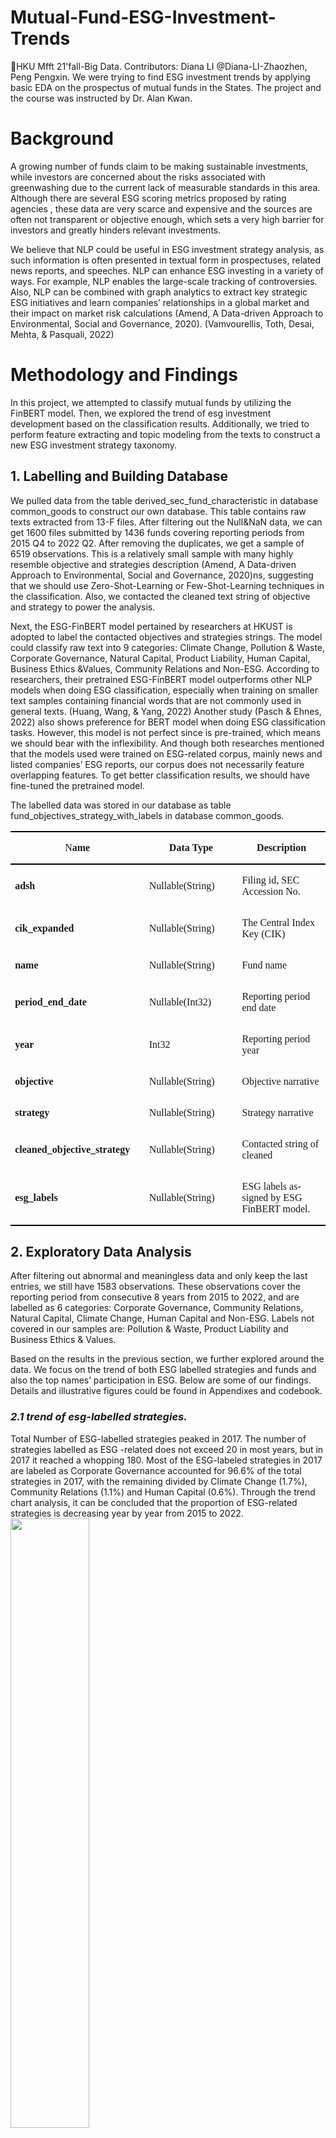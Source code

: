 # Mutual-Fund-ESG-Investment-Trends
📕HKU Mfft 21'fall-Big Data. Contributors: Diana LI @Diana-LI-Zhaozhen, Peng Pengxin. We were trying to find ESG investment trends by applying basic EDA on the prospectus of mutual funds in the States. The project and the course was instructed by Dr. Alan Kwan.


# Background

A growing number of funds claim to be making sustainable investments, while investors are concerned about the risks associated with greenwashing due to the current lack of measurable standards in this area. Although there are several ESG scoring metrics proposed by rating agencies , these data are very scarce and expensive and the sources are often not transparent or objective enough, which sets a very high barrier for investors and greatly hinders relevant investments.

We believe that NLP could be useful in ESG investment strategy analysis, as such information is often presented in textual form in prospectuses, related news reports, and speeches. NLP can enhance ESG investing in a variety of ways. For example, NLP enables the large-scale tracking of controversies. Also, NLP can be combined with graph analytics to extract key strategic ESG initiatives and learn companies’ relationships in a global market and their impact on market risk calculations (Amend, A Data-driven Approach to Environmental, Social and Governance, 2020). (Vamvourellis, Toth, Desai, Mehta, & Pasquali, 2022)


# Methodology and Findings

In this project, we attempted to classify mutual funds by utilizing the FinBERT model. Then, we explored the trend of esg investment development based on the classification results. Additionally, we tried to perform feature extracting and topic modeling from the texts to construct a new ESG investment strategy taxonomy.

## 1. Labelling and Building Database

We pulled data from the table derived_sec_fund_characteristic in database common_goods to construct our own database. This table contains raw texts extracted from 13-F files. After filtering out the Null&NaN data, we can get 1600 files submitted by 1436 funds covering reporting periods from 2015 Q4 to 2022 Q2. After removing the duplicates, we get a sample of 6519 observations. This is a relatively small sample with many highly resemble objective and strategies description (Amend, A Data-driven Approach to Environmental, Social and Governance, 2020)ns, suggesting that we should use Zero-Shot-Learning or Few-Shot-Learning techniques in the classification. Also, we contacted the cleaned text string of objective and strategy to power the analysis. 

Next, the ESG-FinBERT model  pertained by researchers at HKUST is adopted to label the contacted objectives and strategies strings. The model could classify raw text into 9 categories: Climate Change, Pollution & Waste, Corporate Governance, Natural Capital, Product Liability, Human Capital, Business Ethics &Values, Community Relations and Non-ESG. According to researchers, their pretrained ESG-FinBERT model outperforms other NLP models when doing ESG classification, especially when training on smaller text samples containing financial words that are not commonly used in general texts. (Huang, Wang, & Yang, 2022) Another study (Pasch & Ehnes, 2022) also shows preference for BERT model when doing ESG classification tasks. However, this model is not perfect since is pre-trained, which means we should bear with the inflexibility. And though both researches mentioned that the models used were trained on ESG-related corpus, mainly news and listed companies’ ESG reports, our corpus does not necessarily feature overlapping features. To get better classification results, we should have fine-tuned the pretrained model.

The labelled data was stored in our database as table fund_objectives_strategy_with_labels in database common_goods.

<table class="MsoTable15Plain2" border="1" cellspacing="0" cellpadding="0" width="100%" style="width:100.0%;border-collapse:collapse;border:none">
 <tbody><tr style="height:14.65pt">
  <td width="228" style="width:170.9pt;border-top:solid black 1.5pt;border-left:
  none;border-bottom:solid black 1.5pt;border-right:none;padding:0cm 5.4pt 0cm 5.4pt;
  height:14.65pt">
  <p class="MsoNormal" align="center" style="text-align:center"><span lang="EN-US" style="font-family:&quot;Garamond&quot;,serif">N<b>ame</b></span></p>
  </td>
  <td width="186" style="width:139.2pt;border-top:solid black 1.5pt;border-left:
  none;border-bottom:solid black 1.5pt;border-right:none;padding:0cm 5.4pt 0cm 5.4pt;
  height:14.65pt">
  <p class="MsoNormal" align="center" style="text-align:center"><b><span lang="EN-US" style="font-family:&quot;Garamond&quot;,serif">Data Type</span></b></p>
  </td>
  <td width="208" style="width:155.75pt;border-top:solid black 1.5pt;border-left:
  none;border-bottom:solid black 1.5pt;border-right:none;padding:0cm 5.4pt 0cm 5.4pt;
  height:14.65pt">
  <p class="MsoNormal" align="center" style="text-align:center"><b><span lang="EN-US" style="font-family:&quot;Garamond&quot;,serif">Description</span></b></p>
  </td>
 </tr>
 <tr style="height:14.1pt">
  <td width="228" style="width:170.9pt;border:none;padding:0cm 5.4pt 0cm 5.4pt;
  height:14.1pt">
  <p class="MsoNormal" align="left" style="text-align:left"><b><span lang="EN-US" style="font-family:&quot;Garamond&quot;,serif">adsh</span></b></p>
  </td>
  <td width="186" style="width:139.2pt;border:none;padding:0cm 5.4pt 0cm 5.4pt;
  height:14.1pt">
  <p class="MsoNormal" align="left" style="text-align:left"><span lang="EN-US" style="font-family:&quot;Garamond&quot;,serif">Nullable(String)</span></p>
  </td>
  <td width="208" style="width:155.75pt;border:none;padding:0cm 5.4pt 0cm 5.4pt;
  height:14.1pt">
  <p class="MsoNormal" align="left" style="text-align:left"><span lang="EN-US" style="font-family:&quot;Garamond&quot;,serif">Filing id, SEC Accession No.</span></p>
  </td>
 </tr>
 <tr style="height:14.65pt">
  <td width="228" style="width:170.9pt;border:none;padding:0cm 5.4pt 0cm 5.4pt;
  height:14.65pt">
  <p class="MsoNormal" align="left" style="text-align:left"><b><span lang="EN-US" style="font-family:&quot;Garamond&quot;,serif">cik_expanded</span></b></p>
  </td>
  <td width="186" style="width:139.2pt;border:none;padding:0cm 5.4pt 0cm 5.4pt;
  height:14.65pt">
  <p class="MsoNormal" align="left" style="text-align:left"><span lang="EN-US" style="font-family:&quot;Garamond&quot;,serif">Nullable(String)</span></p>
  </td>
  <td width="208" style="width:155.75pt;border:none;padding:0cm 5.4pt 0cm 5.4pt;
  height:14.65pt">
  <p class="MsoNormal" align="left" style="text-align:left"><span lang="EN-US" style="font-family:&quot;Garamond&quot;,serif">The Central Index Key (CIK)</span></p>
  </td>
 </tr>
 <tr style="height:14.65pt">
  <td width="228" style="width:170.9pt;border:none;padding:0cm 5.4pt 0cm 5.4pt;
  height:14.65pt">
  <p class="MsoNormal" align="left" style="text-align:left"><b><span lang="EN-US" style="font-family:&quot;Garamond&quot;,serif">name</span></b></p>
  </td>
  <td width="186" style="width:139.2pt;border:none;padding:0cm 5.4pt 0cm 5.4pt;
  height:14.65pt">
  <p class="MsoNormal" align="left" style="text-align:left"><span lang="EN-US" style="font-family:&quot;Garamond&quot;,serif">Nullable(String)</span></p>
  </td>
  <td width="208" style="width:155.75pt;border:none;padding:0cm 5.4pt 0cm 5.4pt;
  height:14.65pt">
  <p class="MsoNormal" align="left" style="text-align:left"><span lang="EN-US" style="font-family:&quot;Garamond&quot;,serif">Fund name</span></p>
  </td>
 </tr>
 <tr style="height:14.1pt">
  <td width="228" style="width:170.9pt;border:none;padding:0cm 5.4pt 0cm 5.4pt;
  height:14.1pt">
  <p class="MsoNormal" align="left" style="text-align:left"><b><span lang="EN-US" style="font-family:&quot;Garamond&quot;,serif">period_end_date</span></b></p>
  </td>
  <td width="186" style="width:139.2pt;border:none;padding:0cm 5.4pt 0cm 5.4pt;
  height:14.1pt">
  <p class="MsoNormal" align="left" style="text-align:left"><span lang="EN-US" style="font-family:&quot;Garamond&quot;,serif">Nullable(Int32)</span></p>
  </td>
  <td width="208" style="width:155.75pt;border:none;padding:0cm 5.4pt 0cm 5.4pt;
  height:14.1pt">
  <p class="MsoNormal" align="left" style="text-align:left"><span lang="EN-US" style="font-family:&quot;Garamond&quot;,serif">Reporting period end date</span></p>
  </td>
 </tr>
 <tr style="height:14.65pt">
  <td width="228" style="width:170.9pt;border:none;padding:0cm 5.4pt 0cm 5.4pt;
  height:14.65pt">
  <p class="MsoNormal" align="left" style="text-align:left"><b><span lang="EN-US" style="font-family:&quot;Garamond&quot;,serif">year</span></b></p>
  </td>
  <td width="186" style="width:139.2pt;border:none;padding:0cm 5.4pt 0cm 5.4pt;
  height:14.65pt">
  <p class="MsoNormal" align="left" style="text-align:left"><span lang="EN-US" style="font-family:&quot;Garamond&quot;,serif">Int32</span></p>
  </td>
  <td width="208" style="width:155.75pt;border:none;padding:0cm 5.4pt 0cm 5.4pt;
  height:14.65pt">
  <p class="MsoNormal" align="left" style="text-align:left"><span lang="EN-US" style="font-family:&quot;Garamond&quot;,serif">Reporting period year</span></p>
  </td>
 </tr>
 <tr style="height:14.1pt">
  <td width="228" style="width:170.9pt;border:none;padding:0cm 5.4pt 0cm 5.4pt;
  height:14.1pt">
  <p class="MsoNormal" align="left" style="text-align:left"><b><span lang="EN-US" style="font-family:&quot;Garamond&quot;,serif">objective</span></b></p>
  </td>
  <td width="186" style="width:139.2pt;border:none;padding:0cm 5.4pt 0cm 5.4pt;
  height:14.1pt">
  <p class="MsoNormal" align="left" style="text-align:left"><span lang="EN-US" style="font-family:&quot;Garamond&quot;,serif">Nullable(String)</span></p>
  </td>
  <td width="208" style="width:155.75pt;border:none;padding:0cm 5.4pt 0cm 5.4pt;
  height:14.1pt">
  <p class="MsoNormal" align="left" style="text-align:left"><span lang="EN-US" style="font-family:&quot;Garamond&quot;,serif">Objective narrative</span></p>
  </td>
 </tr>
 <tr style="height:14.65pt">
  <td width="228" style="width:170.9pt;border:none;padding:0cm 5.4pt 0cm 5.4pt;
  height:14.65pt">
  <p class="MsoNormal" align="left" style="text-align:left"><b><span lang="EN-US" style="font-family:&quot;Garamond&quot;,serif">strategy</span></b></p>
  </td>
  <td width="186" style="width:139.2pt;border:none;padding:0cm 5.4pt 0cm 5.4pt;
  height:14.65pt">
  <p class="MsoNormal" align="left" style="text-align:left"><span lang="EN-US" style="font-family:&quot;Garamond&quot;,serif">Nullable(String)</span></p>
  </td>
  <td width="208" style="width:155.75pt;border:none;padding:0cm 5.4pt 0cm 5.4pt;
  height:14.65pt">
  <p class="MsoNormal" align="left" style="text-align:left"><span lang="EN-US" style="font-family:&quot;Garamond&quot;,serif">Strategy narrative</span></p>
  </td>
 </tr>
 <tr style="height:14.1pt">
  <td width="228" style="width:170.9pt;border:none;padding:0cm 5.4pt 0cm 5.4pt;
  height:14.1pt">
  <p class="MsoNormal" align="left" style="text-align:left"><b><span lang="EN-US" style="font-family:&quot;Garamond&quot;,serif">cleaned_objective_strategy</span></b></p>
  </td>
  <td width="186" style="width:139.2pt;border:none;padding:0cm 5.4pt 0cm 5.4pt;
  height:14.1pt">
  <p class="MsoNormal" align="left" style="text-align:left"><span lang="EN-US" style="font-family:&quot;Garamond&quot;,serif">Nullable(String)</span></p>
  </td>
  <td width="208" style="width:155.75pt;border:none;padding:0cm 5.4pt 0cm 5.4pt;
  height:14.1pt">
  <p class="MsoNormal" align="left" style="text-align:left"><span lang="EN-US" style="font-family:&quot;Garamond&quot;,serif">Contacted string of cleaned </span></p>
  </td>
 </tr>
 <tr style="height:14.65pt">
  <td width="228" style="width:170.9pt;border:none;border-bottom:solid black 1.5pt;
  padding:0cm 5.4pt 0cm 5.4pt;height:14.65pt">
  <p class="MsoNormal" align="left" style="text-align:left"><b><span lang="EN-US" style="font-family:&quot;Garamond&quot;,serif">esg_labels</span></b></p>
  </td>
  <td width="186" style="width:139.2pt;border:none;border-bottom:solid black 1.5pt;
  padding:0cm 5.4pt 0cm 5.4pt;height:14.65pt">
  <p class="MsoNormal" align="left" style="text-align:left"><span lang="EN-US" style="font-family:&quot;Garamond&quot;,serif">Nullable(String)</span></p>
  </td>
  <td width="208" style="width:155.75pt;border:none;border-bottom:solid black 1.5pt;
  padding:0cm 5.4pt 0cm 5.4pt;height:14.65pt">
  <p class="MsoNormal" align="left" style="text-align:left"><span lang="EN-US" style="font-family:&quot;Garamond&quot;,serif">ESG labels assigned by ESG FinBERT
  model.</span></p>
  </td>
 </tr>
</tbody></table>


## 2. Exploratory Data Analysis

After filtering out abnormal and meaningless data and only keep the last entries, we still have 1583 observations. These observations cover the reporting period from consecutive 8 years from 2015 to 2022, and are labelled as 6 categories: Corporate Governance, Community Relations, Natural Capital, Climate Change, Human Capital and Non-ESG. Labels not covered in our samples are: Pollution & Waste, Product Liability and Business Ethics & Values. 

Based on the results in the previous section, we further explored around the data. We focus on the trend of both ESG labelled strategies and funds and also the top names’ participation in ESG. Below are some of our findings. Details and illustrative figures could be found in Appendixes and codebook.

### *2.1 trend of esg-labelled strategies.*

Total Number of ESG-labelled strategies peaked in 2017. The number of strategies labelled as ESG -related does not exceed 20 in most years, but in 2017 it reached a whopping 180. Most of the ESG-labeled strategies in 2017 are labeled as Corporate Governance accounted for 96.6% of the total strategies in 2017, with the remaining divided by Climate Change (1.7%), Community Relations (1.1%) and Human Capital (0.6%). Through the trend chart analysis, it can be concluded that the proportion of ESG-related strategies is decreasing year by year from 2015 to 2022. </br> <img src="img/numberofesglabelledstrategiesbyyear.png" width = "50%" > </br> <img src="img/esgstrategiesin2017.png" width = "50%"  > </br> By further checking each Corporate Governance strategy manually, we found that most these are actually not really trading with corporate governance factors but rather more general descriptions. Thus, we believe that it is an outlier caused by misclassification.

Percentage of ESG-labelled strategies in 2015 is the highest. We surprisingly found that the percentage of ESG-labelled strategies was highest in 2015. </br> <img src="img/pctofstrategiesbyyear.png" width = "50%" > But this is due to the denominator effect, i.e., there are too few observations in 2015. Therefore, it is fair to exclude the data of the year 2015. Then, we get an slightly upward-sloping regression line of the percentage of ESG-labelled strategies. </br> <img src="img/pctofstrategiesbyyearexcl2015.png" width = "50%" >

Environmental and Social Factors are trending these years. Grouped by the ESG labels, we find that Corporate Governance strategies dominates till 2019.  </br> <img src="img/pctofesglabelsbyyear.png" width = "50%" > While the number of strategies labelled as Climate Change, Community Relations and Human Capital climb up year by year after a slight decline in 2017 and increase significantly from 2021.  </br> <img src="img/numberofesglabelsbyyear.png" width = "50%" > We can see that fund management has been on the radar of investors and COVID-19 epidemic has increased investors' attention to the funds’ sustainability and corporate social responsibility.


### *2.2 trend of esg-labelled funds.*

In terms of ESG-labelled funds, we see trends similar to the ESG strategy mentioned above. More and more funds are integrating ESG into their investments in the recent years. </br> <img src="img/percentageofesgfundsperyear.png" width = "50%" > </br> <img src="img/percentageofesgfundsperyearexcl2015.png" width = "50%" > </br> <img src="img/fundtradingwithineachesglabel.png" width = "50%" > According to the Sustainable and Socially Responsible Investment Forum (US SIF, 2023), the total ESG investment in the U.S. market in 2016 has reached 8.7 trillion US dollars, an increase of 33% over 2014, and ESG ETFs still have a large space for growth. The overall development of ESG was in good shape.


### *2.3 leaders in esg investments.*

We then look at some the top names in ESG investing. We get the first movers’ names. Corporate Governance strategies are not inspected since they are much more general strategies. We can see that most of the ESG-related strategies start from 2016.

<table class="MsoNormalTable" border="0" cellspacing="0" cellpadding="0" width="99%" style="width:99.24%;border-collapse:collapse">
 <thead>
  <tr style="height:13.85pt">
   <td width="104" nowrap="" style="width:78.0pt;border-top:solid black 1.5pt;
   border-left:none;border-bottom:solid black 1.5pt;border-right:none;
   padding:0cm 5.4pt 0cm 5.4pt;height:13.85pt">
   <p class="MsoNormal" align="center" style="text-align:center"><b><span lang="EN-US" style="font-family:&quot;Garamond&quot;,serif;color:black">Labels</span></b></p>
   </td>
   <td width="85" nowrap="" style="width:63.8pt;border-top:solid black 1.5pt;
   border-left:none;border-bottom:solid black 1.5pt;border-right:none;
   padding:0cm 5.4pt 0cm 5.4pt;height:13.85pt">
   <p class="MsoNormal" align="center" style="text-align:center"><b><span lang="EN-US" style="font-family:&quot;Garamond&quot;,serif;color:black">CIK</span></b></p>
   </td>
   <td width="359" nowrap="" style="width:269.3pt;border-top:solid black 1.5pt;
   border-left:none;border-bottom:solid black 1.5pt;border-right:none;
   padding:0cm 5.4pt 0cm 5.4pt;height:13.85pt">
   <p class="MsoNormal" align="center" style="text-align:center"><b><span lang="EN-US" style="font-family:&quot;Garamond&quot;,serif;color:black">Fund Name</span></b></p>
   </td>
   <td width="49" nowrap="" style="width:36.45pt;border-top:solid black 1.5pt;
   border-left:none;border-bottom:solid black 1.5pt;border-right:none;
   padding:0cm 5.4pt 0cm 5.4pt;height:13.85pt">
   <p class="MsoNormal" align="center" style="text-align:center"><b><span lang="EN-US" style="font-family:&quot;Garamond&quot;,serif;color:black">Year</span></b></p>
   </td>
  </tr>
 </thead>
 <tbody><tr style="height:13.85pt">
  <td width="104" nowrap="" rowspan="14" style="width:78.0pt;border:none;border-bottom:
  solid black 1.0pt;padding:0cm 5.4pt 0cm 5.4pt;height:13.85pt">
  <p class="MsoNormal" align="center" style="text-align:center"><span lang="EN-US" style="font-family:&quot;Garamond&quot;,serif;color:black">Climate Change</span></p>
  </td>
  <td width="85" nowrap="" style="width:63.8pt;border:none;padding:0cm 5.4pt 0cm 5.4pt;
  height:13.85pt">
  <p class="MsoNormal" align="center" style="text-align:center"><span lang="EN-US" style="font-family:&quot;Garamond&quot;,serif;color:black">1579982</span></p>
  </td>
  <td width="359" nowrap="" style="width:269.3pt;border:none;padding:0cm 5.4pt 0cm 5.4pt;
  height:13.85pt">
  <p class="MsoNormal" align="left" style="text-align:left"><span lang="EN-US" style="font-family:&quot;Garamond&quot;,serif;color:black">ARK ETF TRUST</span></p>
  </td>
  <td width="49" nowrap="" style="width:36.45pt;border:none;padding:0cm 5.4pt 0cm 5.4pt;
  height:13.85pt">
  <p class="MsoNormal" align="center" style="text-align:center"><span lang="EN-US" style="font-family:&quot;Garamond&quot;,serif;color:black">2016</span></p>
  </td>
 </tr>
 <tr style="height:13.85pt">
  <td width="85" nowrap="" style="width:63.8pt;padding:0cm 5.4pt 0cm 5.4pt;
  height:13.85pt">
  <p class="MsoNormal" align="center" style="text-align:center"><span lang="EN-US" style="font-family:&quot;Garamond&quot;,serif;color:black">1738074</span></p>
  </td>
  <td width="359" nowrap="" style="width:269.3pt;padding:0cm 5.4pt 0cm 5.4pt;
  height:13.85pt">
  <p class="MsoNormal" align="left" style="text-align:left"><span lang="EN-US" style="font-family:&quot;Garamond&quot;,serif;color:black">BLACKROCK FUNDS IV</span></p>
  </td>
  <td width="49" nowrap="" style="width:36.45pt;padding:0cm 5.4pt 0cm 5.4pt;
  height:13.85pt">
  <p class="MsoNormal" align="center" style="text-align:center"><span lang="EN-US" style="font-family:&quot;Garamond&quot;,serif;color:black">2016</span></p>
  </td>
 </tr>
 <tr style="height:13.85pt">
  <td width="85" nowrap="" style="width:63.8pt;padding:0cm 5.4pt 0cm 5.4pt;
  height:13.85pt">
  <p class="MsoNormal" align="center" style="text-align:center"><span lang="EN-US" style="font-family:&quot;Garamond&quot;,serif;color:black">110055</span></p>
  </td>
  <td width="359" nowrap="" style="width:269.3pt;padding:0cm 5.4pt 0cm 5.4pt;
  height:13.85pt">
  <p class="MsoNormal" align="left" style="text-align:left"><span lang="EN-US" style="font-family:&quot;Garamond&quot;,serif;color:black">BLACKROCK SUSTAINABLE
  BALANCED FUND, INC.</span></p>
  </td>
  <td width="49" nowrap="" style="width:36.45pt;padding:0cm 5.4pt 0cm 5.4pt;
  height:13.85pt">
  <p class="MsoNormal" align="center" style="text-align:center"><span lang="EN-US" style="font-family:&quot;Garamond&quot;,serif;color:black">2016</span></p>
  </td>
 </tr>
 <tr style="height:13.85pt">
  <td width="85" nowrap="" style="width:63.8pt;padding:0cm 5.4pt 0cm 5.4pt;
  height:13.85pt">
  <p class="MsoNormal" align="center" style="text-align:center"><span lang="EN-US" style="font-family:&quot;Garamond&quot;,serif;color:black">1324285</span></p>
  </td>
  <td width="359" nowrap="" style="width:269.3pt;padding:0cm 5.4pt 0cm 5.4pt;
  height:13.85pt">
  <p class="MsoNormal" align="left" style="text-align:left"><span lang="EN-US" style="font-family:&quot;Garamond&quot;,serif;color:black">BLACKROCK UNCONSTRAINED
  EQUITY FUND</span></p>
  </td>
  <td width="49" nowrap="" style="width:36.45pt;padding:0cm 5.4pt 0cm 5.4pt;
  height:13.85pt">
  <p class="MsoNormal" align="center" style="text-align:center"><span lang="EN-US" style="font-family:&quot;Garamond&quot;,serif;color:black">2016</span></p>
  </td>
 </tr>
 <tr style="height:13.85pt">
  <td width="85" nowrap="" style="width:63.8pt;padding:0cm 5.4pt 0cm 5.4pt;
  height:13.85pt">
  <p class="MsoNormal" align="center" style="text-align:center"><span lang="EN-US" style="font-family:&quot;Garamond&quot;,serif;color:black">1121624</span></p>
  </td>
  <td width="359" nowrap="" style="width:269.3pt;padding:0cm 5.4pt 0cm 5.4pt;
  height:13.85pt">
  <p class="MsoNormal" align="left" style="text-align:left"><span lang="EN-US" style="font-family:&quot;Garamond&quot;,serif;color:black">CALVERT IMPACT FUND INC</span></p>
  </td>
  <td width="49" nowrap="" style="width:36.45pt;padding:0cm 5.4pt 0cm 5.4pt;
  height:13.85pt">
  <p class="MsoNormal" align="center" style="text-align:center"><span lang="EN-US" style="font-family:&quot;Garamond&quot;,serif;color:black">2016</span></p>
  </td>
 </tr>
 <tr style="height:13.85pt">
  <td width="85" nowrap="" style="width:63.8pt;padding:0cm 5.4pt 0cm 5.4pt;
  height:13.85pt">
  <p class="MsoNormal" align="center" style="text-align:center"><span lang="EN-US" style="font-family:&quot;Garamond&quot;,serif;color:black">1831313</span></p>
  </td>
  <td width="359" nowrap="" style="width:269.3pt;padding:0cm 5.4pt 0cm 5.4pt;
  height:13.85pt">
  <p class="MsoNormal" align="left" style="text-align:left"><span lang="EN-US" style="font-family:&quot;Garamond&quot;,serif;color:black">ENGINE NO. 1 ETF TRUST</span></p>
  </td>
  <td width="49" nowrap="" style="width:36.45pt;padding:0cm 5.4pt 0cm 5.4pt;
  height:13.85pt">
  <p class="MsoNormal" align="center" style="text-align:center"><span lang="EN-US" style="font-family:&quot;Garamond&quot;,serif;color:black">2016</span></p>
  </td>
 </tr>
 <tr style="height:13.85pt">
  <td width="85" nowrap="" style="width:63.8pt;padding:0cm 5.4pt 0cm 5.4pt;
  height:13.85pt">
  <p class="MsoNormal" align="center" style="text-align:center"><span lang="EN-US" style="font-family:&quot;Garamond&quot;,serif;color:black">1467831</span></p>
  </td>
  <td width="359" nowrap="" style="width:269.3pt;padding:0cm 5.4pt 0cm 5.4pt;
  height:13.85pt">
  <p class="MsoNormal" align="left" style="text-align:left"><span lang="EN-US" style="font-family:&quot;Garamond&quot;,serif;color:black">ETF MANAGERS TRUST</span></p>
  </td>
  <td width="49" nowrap="" style="width:36.45pt;padding:0cm 5.4pt 0cm 5.4pt;
  height:13.85pt">
  <p class="MsoNormal" align="center" style="text-align:center"><span lang="EN-US" style="font-family:&quot;Garamond&quot;,serif;color:black">2016</span></p>
  </td>
 </tr>
 <tr style="height:13.85pt">
  <td width="85" nowrap="" style="width:63.8pt;padding:0cm 5.4pt 0cm 5.4pt;
  height:13.85pt">
  <p class="MsoNormal" align="center" style="text-align:center"><span lang="EN-US" style="font-family:&quot;Garamond&quot;,serif;color:black">917124</span></p>
  </td>
  <td width="359" nowrap="" style="width:269.3pt;padding:0cm 5.4pt 0cm 5.4pt;
  height:13.85pt">
  <p class="MsoNormal" align="left" style="text-align:left"><span lang="EN-US" style="font-family:&quot;Garamond&quot;,serif;color:black">FIRSTHAND FUNDS</span></p>
  </td>
  <td width="49" nowrap="" style="width:36.45pt;padding:0cm 5.4pt 0cm 5.4pt;
  height:13.85pt">
  <p class="MsoNormal" align="center" style="text-align:center"><span lang="EN-US" style="font-family:&quot;Garamond&quot;,serif;color:black">2016</span></p>
  </td>
 </tr>
 <tr style="height:13.85pt">
  <td width="85" nowrap="" style="width:63.8pt;padding:0cm 5.4pt 0cm 5.4pt;
  height:13.85pt">
  <p class="MsoNormal" align="center" style="text-align:center"><span lang="EN-US" style="font-family:&quot;Garamond&quot;,serif;color:black">877232</span></p>
  </td>
  <td width="359" nowrap="" style="width:269.3pt;padding:0cm 5.4pt 0cm 5.4pt;
  height:13.85pt">
  <p class="MsoNormal" align="left" style="text-align:left"><span lang="EN-US" style="font-family:&quot;Garamond&quot;,serif;color:black">GREEN CENTURY FUNDS</span></p>
  </td>
  <td width="49" nowrap="" style="width:36.45pt;padding:0cm 5.4pt 0cm 5.4pt;
  height:13.85pt">
  <p class="MsoNormal" align="center" style="text-align:center"><span lang="EN-US" style="font-family:&quot;Garamond&quot;,serif;color:black">2016</span></p>
  </td>
 </tr>
 <tr style="height:13.85pt">
  <td width="85" nowrap="" style="width:63.8pt;padding:0cm 5.4pt 0cm 5.4pt;
  height:13.85pt">
  <p class="MsoNormal" align="center" style="text-align:center"><span lang="EN-US" style="font-family:&quot;Garamond&quot;,serif;color:black">1100663</span></p>
  </td>
  <td width="359" nowrap="" style="width:269.3pt;padding:0cm 5.4pt 0cm 5.4pt;
  height:13.85pt">
  <p class="MsoNormal" align="left" style="text-align:left"><span lang="EN-US" style="font-family:&quot;Garamond&quot;,serif;color:black">ISHARES TRUST</span></p>
  </td>
  <td width="49" nowrap="" style="width:36.45pt;padding:0cm 5.4pt 0cm 5.4pt;
  height:13.85pt">
  <p class="MsoNormal" align="center" style="text-align:center"><span lang="EN-US" style="font-family:&quot;Garamond&quot;,serif;color:black">2016</span></p>
  </td>
 </tr>
 <tr style="height:13.85pt">
  <td width="85" nowrap="" style="width:63.8pt;padding:0cm 5.4pt 0cm 5.4pt;
  height:13.85pt">
  <p class="MsoNormal" align="center" style="text-align:center"><span lang="EN-US" style="font-family:&quot;Garamond&quot;,serif;color:black">1095726</span></p>
  </td>
  <td width="359" nowrap="" style="width:269.3pt;padding:0cm 5.4pt 0cm 5.4pt;
  height:13.85pt">
  <p class="MsoNormal" align="left" style="text-align:left"><span lang="EN-US" style="font-family:&quot;Garamond&quot;,serif;color:black">NATIXIS FUNDS TRUST IV</span></p>
  </td>
  <td width="49" nowrap="" style="width:36.45pt;padding:0cm 5.4pt 0cm 5.4pt;
  height:13.85pt">
  <p class="MsoNormal" align="center" style="text-align:center"><span lang="EN-US" style="font-family:&quot;Garamond&quot;,serif;color:black">2016</span></p>
  </td>
 </tr>
 <tr style="height:13.85pt">
  <td width="85" nowrap="" style="width:63.8pt;padding:0cm 5.4pt 0cm 5.4pt;
  height:13.85pt">
  <p class="MsoNormal" align="center" style="text-align:center"><span lang="EN-US" style="font-family:&quot;Garamond&quot;,serif;color:black">1506001</span></p>
  </td>
  <td width="359" nowrap="" style="width:269.3pt;padding:0cm 5.4pt 0cm 5.4pt;
  height:13.85pt">
  <p class="MsoNormal" align="left" style="text-align:left"><span lang="EN-US" style="font-family:&quot;Garamond&quot;,serif;color:black">NEUBERGER BERMAN ETF TRUST</span></p>
  </td>
  <td width="49" nowrap="" style="width:36.45pt;padding:0cm 5.4pt 0cm 5.4pt;
  height:13.85pt">
  <p class="MsoNormal" align="center" style="text-align:center"><span lang="EN-US" style="font-family:&quot;Garamond&quot;,serif;color:black">2016</span></p>
  </td>
 </tr>
 <tr style="height:13.85pt">
  <td width="85" nowrap="" style="width:63.8pt;padding:0cm 5.4pt 0cm 5.4pt;
  height:13.85pt">
  <p class="MsoNormal" align="center" style="text-align:center"><span lang="EN-US" style="font-family:&quot;Garamond&quot;,serif;color:black">1209466</span></p>
  </td>
  <td width="359" nowrap="" style="width:269.3pt;padding:0cm 5.4pt 0cm 5.4pt;
  height:13.85pt">
  <p class="MsoNormal" align="left" style="text-align:left"><span lang="EN-US" style="font-family:&quot;Garamond&quot;,serif;color:black">POWERSHARES EXCHANGE TRADED
  FUND TRUST</span></p>
  </td>
  <td width="49" nowrap="" style="width:36.45pt;padding:0cm 5.4pt 0cm 5.4pt;
  height:13.85pt">
  <p class="MsoNormal" align="center" style="text-align:center"><span lang="EN-US" style="font-family:&quot;Garamond&quot;,serif;color:black">2016</span></p>
  </td>
 </tr>
 <tr style="height:13.85pt">
  <td width="85" nowrap="" style="width:63.8pt;padding:0cm 5.4pt 0cm 5.4pt;
  height:13.85pt">
  <p class="MsoNormal" align="center" style="text-align:center"><span lang="EN-US" style="font-family:&quot;Garamond&quot;,serif;color:black">1168164</span></p>
  </td>
  <td width="359" nowrap="" style="width:269.3pt;padding:0cm 5.4pt 0cm 5.4pt;
  height:13.85pt">
  <p class="MsoNormal" align="left" style="text-align:left"><span lang="EN-US" style="font-family:&quot;Garamond&quot;,serif;color:black">SPDR INDEX SHARES FUNDS
  (FORMERLY STREETTRACKS INDEX SHARES FUNDS)</span></p>
  </td>
  <td width="49" nowrap="" style="width:36.45pt;padding:0cm 5.4pt 0cm 5.4pt;
  height:13.85pt">
  <p class="MsoNormal" align="center" style="text-align:center"><span lang="EN-US" style="font-family:&quot;Garamond&quot;,serif;color:black">2016</span></p>
  </td>
 </tr>
 <tr style="height:13.85pt">
  <td width="104" nowrap="" rowspan="12" style="width:78.0pt;border:none;border-bottom:
  solid black 1.0pt;padding:0cm 5.4pt 0cm 5.4pt;height:13.85pt">
  <p class="MsoNormal" align="center" style="text-align:center"><span lang="EN-US" style="font-family:&quot;Garamond&quot;,serif;color:black">Community Relations</span></p>
  </td>
  <td width="85" nowrap="" style="width:63.8pt;border:none;border-top:solid windowtext 1.0pt;
  padding:0cm 5.4pt 0cm 5.4pt;height:13.85pt">
  <p class="MsoNormal" align="center" style="text-align:center"><span lang="EN-US" style="font-family:&quot;Garamond&quot;,serif;color:black">1811168</span></p>
  </td>
  <td width="359" nowrap="" style="width:269.3pt;border:none;border-top:solid windowtext 1.0pt;
  padding:0cm 5.4pt 0cm 5.4pt;height:13.85pt">
  <p class="MsoNormal" align="left" style="text-align:left"><span lang="EN-US" style="font-family:&quot;Garamond&quot;,serif;color:black">2ND VOTE FUNDS</span></p>
  </td>
  <td width="49" nowrap="" style="width:36.45pt;border:none;border-top:solid windowtext 1.0pt;
  padding:0cm 5.4pt 0cm 5.4pt;height:13.85pt">
  <p class="MsoNormal" align="center" style="text-align:center"><span lang="EN-US" style="font-family:&quot;Garamond&quot;,serif;color:black">2016</span></p>
  </td>
 </tr>
 <tr style="height:13.85pt">
  <td width="85" nowrap="" style="width:63.8pt;padding:0cm 5.4pt 0cm 5.4pt;
  height:13.85pt">
  <p class="MsoNormal" align="center" style="text-align:center"><span lang="EN-US" style="font-family:&quot;Garamond&quot;,serif;color:black">914775</span></p>
  </td>
  <td width="359" nowrap="" style="width:269.3pt;padding:0cm 5.4pt 0cm 5.4pt;
  height:13.85pt">
  <p class="MsoNormal" align="left" style="text-align:left"><span lang="EN-US" style="font-family:&quot;Garamond&quot;,serif;color:black">ADVANTAGE FUNDS, INC.</span></p>
  </td>
  <td width="49" nowrap="" style="width:36.45pt;padding:0cm 5.4pt 0cm 5.4pt;
  height:13.85pt">
  <p class="MsoNormal" align="center" style="text-align:center"><span lang="EN-US" style="font-family:&quot;Garamond&quot;,serif;color:black">2016</span></p>
  </td>
 </tr>
 <tr style="height:13.85pt">
  <td width="85" nowrap="" style="width:63.8pt;padding:0cm 5.4pt 0cm 5.4pt;
  height:13.85pt">
  <p class="MsoNormal" align="center" style="text-align:center"><span lang="EN-US" style="font-family:&quot;Garamond&quot;,serif;color:black">766285</span></p>
  </td>
  <td width="359" nowrap="" style="width:269.3pt;padding:0cm 5.4pt 0cm 5.4pt;
  height:13.85pt">
  <p class="MsoNormal" align="left" style="text-align:left"><span lang="EN-US" style="font-family:&quot;Garamond&quot;,serif;color:black">AMANA MUTUAL FUNDS TRUST</span></p>
  </td>
  <td width="49" nowrap="" style="width:36.45pt;padding:0cm 5.4pt 0cm 5.4pt;
  height:13.85pt">
  <p class="MsoNormal" align="center" style="text-align:center"><span lang="EN-US" style="font-family:&quot;Garamond&quot;,serif;color:black">2016</span></p>
  </td>
 </tr>
 <tr style="height:13.85pt">
  <td width="85" nowrap="" style="width:63.8pt;padding:0cm 5.4pt 0cm 5.4pt;
  height:13.85pt">
  <p class="MsoNormal" align="center" style="text-align:center"><span lang="EN-US" style="font-family:&quot;Garamond&quot;,serif;color:black">1872555</span></p>
  </td>
  <td width="359" nowrap="" style="width:269.3pt;padding:0cm 5.4pt 0cm 5.4pt;
  height:13.85pt">
  <p class="MsoNormal" align="left" style="text-align:left"><span lang="EN-US" style="font-family:&quot;Garamond&quot;,serif;color:black">CATHOLIC RESPONSIBLE
  INVESTMENTS FUNDS</span></p>
  </td>
  <td width="49" nowrap="" style="width:36.45pt;padding:0cm 5.4pt 0cm 5.4pt;
  height:13.85pt">
  <p class="MsoNormal" align="center" style="text-align:center"><span lang="EN-US" style="font-family:&quot;Garamond&quot;,serif;color:black">2016</span></p>
  </td>
 </tr>
 <tr style="height:13.85pt">
  <td width="85" nowrap="" style="width:63.8pt;padding:0cm 5.4pt 0cm 5.4pt;
  height:13.85pt">
  <p class="MsoNormal" align="center" style="text-align:center"><span lang="EN-US" style="font-family:&quot;Garamond&quot;,serif;color:black">1026977</span></p>
  </td>
  <td width="359" nowrap="" style="width:269.3pt;padding:0cm 5.4pt 0cm 5.4pt;
  height:13.85pt">
  <p class="MsoNormal" align="left" style="text-align:left"><span lang="EN-US" style="font-family:&quot;Garamond&quot;,serif;color:black">CITY NATIONAL ROCHDALE FUNDS</span></p>
  </td>
  <td width="49" nowrap="" style="width:36.45pt;padding:0cm 5.4pt 0cm 5.4pt;
  height:13.85pt">
  <p class="MsoNormal" align="center" style="text-align:center"><span lang="EN-US" style="font-family:&quot;Garamond&quot;,serif;color:black">2016</span></p>
  </td>
 </tr>
 <tr style="height:13.85pt">
  <td width="85" nowrap="" style="width:63.8pt;padding:0cm 5.4pt 0cm 5.4pt;
  height:13.85pt">
  <p class="MsoNormal" align="center" style="text-align:center"><span lang="EN-US" style="font-family:&quot;Garamond&quot;,serif;color:black">707823</span></p>
  </td>
  <td width="359" nowrap="" style="width:269.3pt;padding:0cm 5.4pt 0cm 5.4pt;
  height:13.85pt">
  <p class="MsoNormal" align="left" style="text-align:left"><span lang="EN-US" style="font-family:&quot;Garamond&quot;,serif;color:black">FIDELITY MT VERNON STREET
  TRUST</span></p>
  </td>
  <td width="49" nowrap="" style="width:36.45pt;padding:0cm 5.4pt 0cm 5.4pt;
  height:13.85pt">
  <p class="MsoNormal" align="center" style="text-align:center"><span lang="EN-US" style="font-family:&quot;Garamond&quot;,serif;color:black">2016</span></p>
  </td>
 </tr>
 <tr style="height:13.85pt">
  <td width="85" nowrap="" style="width:63.8pt;padding:0cm 5.4pt 0cm 5.4pt;
  height:13.85pt">
  <p class="MsoNormal" align="center" style="text-align:center"><span lang="EN-US" style="font-family:&quot;Garamond&quot;,serif;color:black">1645194</span></p>
  </td>
  <td width="359" nowrap="" style="width:269.3pt;padding:0cm 5.4pt 0cm 5.4pt;
  height:13.85pt">
  <p class="MsoNormal" align="left" style="text-align:left"><span lang="EN-US" style="font-family:&quot;Garamond&quot;,serif;color:black">LEGG MASON ETF INVESTMENT
  TRUST</span></p>
  </td>
  <td width="49" nowrap="" style="width:36.45pt;padding:0cm 5.4pt 0cm 5.4pt;
  height:13.85pt">
  <p class="MsoNormal" align="center" style="text-align:center"><span lang="EN-US" style="font-family:&quot;Garamond&quot;,serif;color:black">2016</span></p>
  </td>
 </tr>
 <tr style="height:13.85pt">
  <td width="85" nowrap="" style="width:63.8pt;padding:0cm 5.4pt 0cm 5.4pt;
  height:13.85pt">
  <p class="MsoNormal" align="center" style="text-align:center"><span lang="EN-US" style="font-family:&quot;Garamond&quot;,serif;color:black">1489215</span></p>
  </td>
  <td width="359" nowrap="" style="width:269.3pt;padding:0cm 5.4pt 0cm 5.4pt;
  height:13.85pt">
  <p class="MsoNormal" align="left" style="text-align:left"><span lang="EN-US" style="font-family:&quot;Garamond&quot;,serif;color:black">MIRAE ASSET DISCOVERY FUNDS</span></p>
  </td>
  <td width="49" nowrap="" style="width:36.45pt;padding:0cm 5.4pt 0cm 5.4pt;
  height:13.85pt">
  <p class="MsoNormal" align="center" style="text-align:center"><span lang="EN-US" style="font-family:&quot;Garamond&quot;,serif;color:black">2016</span></p>
  </td>
 </tr>
 <tr style="height:13.85pt">
  <td width="85" nowrap="" style="width:63.8pt;padding:0cm 5.4pt 0cm 5.4pt;
  height:13.85pt">
  <p class="MsoNormal" align="center" style="text-align:center"><span lang="EN-US" style="font-family:&quot;Garamond&quot;,serif;color:black">795259</span></p>
  </td>
  <td width="359" nowrap="" style="width:269.3pt;padding:0cm 5.4pt 0cm 5.4pt;
  height:13.85pt">
  <p class="MsoNormal" align="left" style="text-align:left"><span lang="EN-US" style="font-family:&quot;Garamond&quot;,serif;color:black">MUTUAL OF AMERICA INVESTMENT
  CORP</span></p>
  </td>
  <td width="49" nowrap="" style="width:36.45pt;padding:0cm 5.4pt 0cm 5.4pt;
  height:13.85pt">
  <p class="MsoNormal" align="center" style="text-align:center"><span lang="EN-US" style="font-family:&quot;Garamond&quot;,serif;color:black">2016</span></p>
  </td>
 </tr>
 <tr style="height:13.85pt">
  <td width="85" nowrap="" style="width:63.8pt;padding:0cm 5.4pt 0cm 5.4pt;
  height:13.85pt">
  <p class="MsoNormal" align="center" style="text-align:center"><span lang="EN-US" style="font-family:&quot;Garamond&quot;,serif;color:black">1481686</span></p>
  </td>
  <td width="359" nowrap="" style="width:269.3pt;padding:0cm 5.4pt 0cm 5.4pt;
  height:13.85pt">
  <p class="MsoNormal" align="left" style="text-align:left"><span lang="EN-US" style="font-family:&quot;Garamond&quot;,serif;color:black">NILE CAPITAL INVESTMENT
  TRUST</span></p>
  </td>
  <td width="49" nowrap="" style="width:36.45pt;padding:0cm 5.4pt 0cm 5.4pt;
  height:13.85pt">
  <p class="MsoNormal" align="center" style="text-align:center"><span lang="EN-US" style="font-family:&quot;Garamond&quot;,serif;color:black">2016</span></p>
  </td>
 </tr>
 <tr style="height:13.85pt">
  <td width="85" nowrap="" style="width:63.8pt;padding:0cm 5.4pt 0cm 5.4pt;
  height:13.85pt">
  <p class="MsoNormal" align="center" style="text-align:center"><span lang="EN-US" style="font-family:&quot;Garamond&quot;,serif;color:black">1141819</span></p>
  </td>
  <td width="359" nowrap="" style="width:269.3pt;padding:0cm 5.4pt 0cm 5.4pt;
  height:13.85pt">
  <p class="MsoNormal" align="left" style="text-align:left"><span lang="EN-US" style="font-family:&quot;Garamond&quot;,serif;color:black">TRUST FOR PROFESSIONAL
  MANAGERS</span></p>
  </td>
  <td width="49" nowrap="" style="width:36.45pt;padding:0cm 5.4pt 0cm 5.4pt;
  height:13.85pt">
  <p class="MsoNormal" align="center" style="text-align:center"><span lang="EN-US" style="font-family:&quot;Garamond&quot;,serif;color:black">2016</span></p>
  </td>
 </tr>
 <tr style="height:13.85pt">
  <td width="85" nowrap="" style="width:63.8pt;padding:0cm 5.4pt 0cm 5.4pt;
  height:13.85pt">
  <p class="MsoNormal" align="center" style="text-align:center"><span lang="EN-US" style="font-family:&quot;Garamond&quot;,serif;color:black">1785243</span></p>
  </td>
  <td width="359" nowrap="" style="width:269.3pt;padding:0cm 5.4pt 0cm 5.4pt;
  height:13.85pt">
  <p class="MsoNormal" align="left" style="text-align:left"><span lang="EN-US" style="font-family:&quot;Garamond&quot;,serif;color:black">UNCOMMON INVESTMENT FUNDS
  TRUST</span></p>
  </td>
  <td width="49" nowrap="" style="width:36.45pt;padding:0cm 5.4pt 0cm 5.4pt;
  height:13.85pt">
  <p class="MsoNormal" align="center" style="text-align:center"><span lang="EN-US" style="font-family:&quot;Garamond&quot;,serif;color:black">2016</span></p>
  </td>
 </tr>
 <tr style="height:13.85pt">
  <td width="104" nowrap="" rowspan="6" style="width:78.0pt;border:none;border-bottom:
  solid black 1.0pt;padding:0cm 5.4pt 0cm 5.4pt;height:13.85pt">
  <p class="MsoNormal" align="center" style="text-align:center"><span lang="EN-US" style="font-family:&quot;Garamond&quot;,serif;color:black">Human Capital</span></p>
  </td>
  <td width="85" nowrap="" style="width:63.8pt;border:none;border-top:solid windowtext 1.0pt;
  padding:0cm 5.4pt 0cm 5.4pt;height:13.85pt">
  <p class="MsoNormal" align="center" style="text-align:center"><span lang="EN-US" style="font-family:&quot;Garamond&quot;,serif;color:black">1377031</span></p>
  </td>
  <td width="359" nowrap="" style="width:269.3pt;border:none;border-top:solid windowtext 1.0pt;
  padding:0cm 5.4pt 0cm 5.4pt;height:13.85pt">
  <p class="MsoNormal" align="left" style="text-align:left"><span lang="EN-US" style="font-family:&quot;Garamond&quot;,serif;color:black">EPIPHANY FUNDS</span></p>
  </td>
  <td width="49" nowrap="" style="width:36.45pt;border:none;border-top:solid windowtext 1.0pt;
  padding:0cm 5.4pt 0cm 5.4pt;height:13.85pt">
  <p class="MsoNormal" align="center" style="text-align:center"><span lang="EN-US" style="font-family:&quot;Garamond&quot;,serif;color:black">2017</span></p>
  </td>
 </tr>
 <tr style="height:13.85pt">
  <td width="85" nowrap="" style="width:63.8pt;padding:0cm 5.4pt 0cm 5.4pt;
  height:13.85pt">
  <p class="MsoNormal" align="center" style="text-align:center"><span lang="EN-US" style="font-family:&quot;Garamond&quot;,serif;color:black">1748425</span></p>
  </td>
  <td width="359" nowrap="" style="width:269.3pt;padding:0cm 5.4pt 0cm 5.4pt;
  height:13.85pt">
  <p class="MsoNormal" align="left" style="text-align:left"><span lang="EN-US" style="font-family:&quot;Garamond&quot;,serif;color:black">GABELLI ETFS TRUST</span></p>
  </td>
  <td width="49" nowrap="" style="width:36.45pt;padding:0cm 5.4pt 0cm 5.4pt;
  height:13.85pt">
  <p class="MsoNormal" align="center" style="text-align:center"><span lang="EN-US" style="font-family:&quot;Garamond&quot;,serif;color:black">2017</span></p>
  </td>
 </tr>
 <tr style="height:13.85pt">
  <td width="85" nowrap="" style="width:63.8pt;padding:0cm 5.4pt 0cm 5.4pt;
  height:13.85pt">
  <p class="MsoNormal" align="center" style="text-align:center"><span lang="EN-US" style="font-family:&quot;Garamond&quot;,serif;color:black">1821080</span></p>
  </td>
  <td width="359" nowrap="" style="width:269.3pt;padding:0cm 5.4pt 0cm 5.4pt;
  height:13.85pt">
  <p class="MsoNormal" align="left" style="text-align:left"><span lang="EN-US" style="font-family:&quot;Garamond&quot;,serif;color:black">HUMANKIND BENEFIT CORP</span></p>
  </td>
  <td width="49" nowrap="" style="width:36.45pt;padding:0cm 5.4pt 0cm 5.4pt;
  height:13.85pt">
  <p class="MsoNormal" align="center" style="text-align:center"><span lang="EN-US" style="font-family:&quot;Garamond&quot;,serif;color:black">2017</span></p>
  </td>
 </tr>
 <tr style="height:13.85pt">
  <td width="85" nowrap="" style="width:63.8pt;padding:0cm 5.4pt 0cm 5.4pt;
  height:13.85pt">
  <p class="MsoNormal" align="center" style="text-align:center"><span lang="EN-US" style="font-family:&quot;Garamond&quot;,serif;color:black">1722388</span></p>
  </td>
  <td width="359" nowrap="" style="width:269.3pt;padding:0cm 5.4pt 0cm 5.4pt;
  height:13.85pt">
  <p class="MsoNormal" align="left" style="text-align:left"><span lang="EN-US" style="font-family:&quot;Garamond&quot;,serif;color:black">IMPACT SHARES TRUST I</span></p>
  </td>
  <td width="49" nowrap="" style="width:36.45pt;padding:0cm 5.4pt 0cm 5.4pt;
  height:13.85pt">
  <p class="MsoNormal" align="center" style="text-align:center"><span lang="EN-US" style="font-family:&quot;Garamond&quot;,serif;color:black">2017</span></p>
  </td>
 </tr>
 <tr style="height:13.85pt">
  <td width="85" nowrap="" style="width:63.8pt;padding:0cm 5.4pt 0cm 5.4pt;
  height:13.85pt">
  <p class="MsoNormal" align="center" style="text-align:center"><span lang="EN-US" style="font-family:&quot;Garamond&quot;,serif;color:black">923184</span></p>
  </td>
  <td width="359" nowrap="" style="width:269.3pt;padding:0cm 5.4pt 0cm 5.4pt;
  height:13.85pt">
  <p class="MsoNormal" align="left" style="text-align:left"><span lang="EN-US" style="font-family:&quot;Garamond&quot;,serif;color:black">MATTHEWS INTERNATIONAL FUNDS</span></p>
  </td>
  <td width="49" nowrap="" style="width:36.45pt;padding:0cm 5.4pt 0cm 5.4pt;
  height:13.85pt">
  <p class="MsoNormal" align="center" style="text-align:center"><span lang="EN-US" style="font-family:&quot;Garamond&quot;,serif;color:black">2017</span></p>
  </td>
 </tr>
 <tr style="height:13.85pt">
  <td width="85" nowrap="" style="width:63.8pt;padding:0cm 5.4pt 0cm 5.4pt;
  height:13.85pt">
  <p class="MsoNormal" align="center" style="text-align:center"><span lang="EN-US" style="font-family:&quot;Garamond&quot;,serif;color:black">747546</span></p>
  </td>
  <td width="359" nowrap="" style="width:269.3pt;padding:0cm 5.4pt 0cm 5.4pt;
  height:13.85pt">
  <p class="MsoNormal" align="left" style="text-align:left"><span lang="EN-US" style="font-family:&quot;Garamond&quot;,serif;color:black">PARNASSUS FUNDS</span></p>
  </td>
  <td width="49" nowrap="" style="width:36.45pt;padding:0cm 5.4pt 0cm 5.4pt;
  height:13.85pt">
  <p class="MsoNormal" align="center" style="text-align:center"><span lang="EN-US" style="font-family:&quot;Garamond&quot;,serif;color:black">2017</span></p>
  </td>
 </tr>
 <tr style="height:14.4pt">
  <td width="104" nowrap="" style="width:78.0pt;border:none;border-bottom:solid windowtext 1.0pt;
  padding:0cm 5.4pt 0cm 5.4pt;height:14.4pt">
  <p class="MsoNormal" align="center" style="text-align:center"><span lang="EN-US" style="font-family:&quot;Garamond&quot;,serif;color:black">Natural Capital</span></p>
  </td>
  <td width="85" nowrap="" style="width:63.8pt;border-top:solid windowtext 1.0pt;
  border-left:none;border-bottom:solid windowtext 1.0pt;border-right:none;
  padding:0cm 5.4pt 0cm 5.4pt;height:14.4pt">
  <p class="MsoNormal" align="center" style="text-align:center"><span lang="EN-US" style="font-family:&quot;Garamond&quot;,serif;color:black">1121624</span></p>
  </td>
  <td width="359" nowrap="" style="width:269.3pt;border-top:solid windowtext 1.0pt;
  border-left:none;border-bottom:solid windowtext 1.0pt;border-right:none;
  padding:0cm 5.4pt 0cm 5.4pt;height:14.4pt">
  <p class="MsoNormal" align="left" style="text-align:left"><span lang="EN-US" style="font-family:&quot;Garamond&quot;,serif;color:black">CALVERT IMPACT FUND INC</span></p>
  </td>
  <td width="49" nowrap="" style="width:36.45pt;border-top:solid windowtext 1.0pt;
  border-left:none;border-bottom:solid windowtext 1.0pt;border-right:none;
  padding:0cm 5.4pt 0cm 5.4pt;height:14.4pt">
  <p class="MsoNormal" align="center" style="text-align:center"><span lang="EN-US" style="font-family:&quot;Garamond&quot;,serif;color:black">2016</span></p>
  </td>
 </tr>
</tbody></table>

BlackRock is leading in investing Climate Change both in terms of time and number of funds. But in a broader definition, we cannot see any funds is in a significantly leading position. We may need a more specific taxonomy with more dimensions to evaluate the funds’ performance.

## 3. Feature Extracting and Topic Modeling

Considering the scarcity of samples, we are not able to train the model by large amount of labeled data. So, in this section, we tried to utilize PCA and LDA models to extract features from the text and model topics.

After preliminary cleaning in section 1, the strings still need to be further lemmatized and tokenized. We only keep nouns and adjectives in our case. Also, we want to drop words that occur too frequently or too infrequently, because these word tokens are highly likely be extracted if not dropped but they are either meaningless or not significant for our classifier. So, we count the word frequency first. As indicated by the statistical data of word frequency, the distribution of count of words is extremely left-skewed and fat-tailed with most of the word appears for less than 100 times in the string.

<table class="MsoTableGrid" border="0" cellspacing="0" cellpadding="0" width="42%" style="width:42.26%;border-collapse:collapse;border:none">
 <tbody><tr>
  <td width="95" style="width:70.9pt;border-top:solid black 1.5pt;border-left:
  none;border-bottom:solid black 1.5pt;border-right:none;padding:0cm 5.4pt 0cm 5.4pt">
  <p class="MsoNormal" align="center" style="text-align:center;line-height:115%"><b><span lang="EN-US" style="font-family:&quot;Garamond&quot;,serif">Metric</span></b></p>
  </td>
  <td width="160" style="width:119.7pt;border-top:solid black 1.5pt;border-left:
  none;border-bottom:solid black 1.5pt;border-right:none;padding:0cm 5.4pt 0cm 5.4pt">
  <p class="MsoNormal" align="center" style="text-align:center;line-height:115%"><b><span lang="EN-US" style="font-family:&quot;Garamond&quot;,serif">Value</span></b></p>
  </td>
 </tr>
 <tr>
  <td width="95" style="width:70.9pt;border:none;padding:0cm 5.4pt 0cm 5.4pt">
  <p class="MsoNormal" style="text-indent:8.9pt;line-height:115%"><span lang="EN-US" style="font-family:&quot;Garamond&quot;,serif">nobs</span></p>
  </td>
  <td width="160" style="width:119.7pt;border:none;padding:0cm 5.4pt 0cm 5.4pt">
  <p class="MsoNormal" align="right" style="margin-right:14.4pt;text-align:right;
  line-height:115%"><span lang="EN-US" style="font-family:&quot;Garamond&quot;,serif">3064</span></p>
  </td>
 </tr>
 <tr>
  <td width="95" style="width:70.9pt;padding:0cm 5.4pt 0cm 5.4pt">
  <p class="MsoNormal" style="text-indent:8.9pt;line-height:115%"><span lang="EN-US" style="font-family:&quot;Garamond&quot;,serif">min</span></p>
  </td>
  <td width="160" style="width:119.7pt;padding:0cm 5.4pt 0cm 5.4pt">
  <p class="MsoNormal" align="right" style="margin-right:14.4pt;text-align:right;
  line-height:115%"><span lang="EN-US" style="font-family:&quot;Garamond&quot;,serif">1</span></p>
  </td>
 </tr>
 <tr>
  <td width="95" style="width:70.9pt;padding:0cm 5.4pt 0cm 5.4pt">
  <p class="MsoNormal" style="text-indent:8.9pt;line-height:115%"><span lang="EN-US" style="font-family:&quot;Garamond&quot;,serif">max</span></p>
  </td>
  <td width="160" style="width:119.7pt;padding:0cm 5.4pt 0cm 5.4pt">
  <p class="MsoNormal" align="right" style="margin-right:14.4pt;text-align:right;
  line-height:115%"><span lang="EN-US" style="font-family:&quot;Garamond&quot;,serif">12771</span></p>
  </td>
 </tr>
 <tr>
  <td width="95" style="width:70.9pt;padding:0cm 5.4pt 0cm 5.4pt">
  <p class="MsoNormal" style="text-indent:8.9pt;line-height:115%"><span lang="EN-US" style="font-family:&quot;Garamond&quot;,serif">mean</span></p>
  </td>
  <td width="160" style="width:119.7pt;padding:0cm 5.4pt 0cm 5.4pt">
  <p class="MsoNormal" align="right" style="margin-right:14.4pt;text-align:right;
  line-height:115%"><span lang="EN-US" style="font-family:&quot;Garamond&quot;,serif">69.09</span></p>
  </td>
 </tr>
 <tr>
  <td width="95" style="width:70.9pt;padding:0cm 5.4pt 0cm 5.4pt">
  <p class="MsoNormal" style="text-indent:8.9pt;line-height:115%"><span lang="EN-US" style="font-family:&quot;Garamond&quot;,serif">variance</span></p>
  </td>
  <td width="160" style="width:119.7pt;padding:0cm 5.4pt 0cm 5.4pt">
  <p class="MsoNormal" align="right" style="margin-right:14.4pt;text-align:right;
  line-height:115%"><span lang="EN-US" style="font-family:&quot;Garamond&quot;,serif">158767.35</span></p>
  </td>
 </tr>
 <tr>
  <td width="95" style="width:70.9pt;padding:0cm 5.4pt 0cm 5.4pt">
  <p class="MsoNormal" style="text-indent:8.9pt;line-height:115%"><span lang="EN-US" style="font-family:&quot;Garamond&quot;,serif">skewness</span></p>
  </td>
  <td width="160" style="width:119.7pt;padding:0cm 5.4pt 0cm 5.4pt">
  <p class="MsoNormal" align="right" style="margin-right:14.4pt;text-align:right;
  line-height:115%"><span lang="EN-US" style="font-family:&quot;Garamond&quot;,serif">18.33</span></p>
  </td>
 </tr>
 <tr>
  <td width="95" style="width:70.9pt;border:none;border-bottom:solid black 1.5pt;
  padding:0cm 5.4pt 0cm 5.4pt">
  <p class="MsoNormal" style="text-indent:8.9pt;line-height:115%"><span lang="EN-US" style="font-family:&quot;Garamond&quot;,serif">kurtosis</span></p>
  </td>
  <td width="160" style="width:119.7pt;border:none;border-bottom:solid black 1.5pt;
  padding:0cm 5.4pt 0cm 5.4pt">
  <p class="MsoNormal" align="right" style="margin-right:14.4pt;text-align:right;
  line-height:115%"><span lang="EN-US" style="font-family:&quot;Garamond&quot;,serif">450.57</span></p>
  </td>
 </tr>
</tbody></table>
</br> <img src="img/fundtradingwithineachesglabel.png"> Therefore, we dropped words with counts above 500 or below 5, 1536 words in total.

</br> <img src="img/wordcloud.png">

From the above word cloud, we can see catchy words and phrases such as: interest rate, credit default, depository receipt, swap, benchmark, environmental government agency, real estate, retirement, postretirement, yield, revenue, balance sheet, quantitative, etc. The most frequent 50 words are not all ESG-related but more of traditional fund management. </br> <img src="img/wordfrequency_tfidf.png"> 

The word counts derived in the previous setp are further vectorized and converted into term frequency–inverse document frequency (tf-idf) for PCA. And we found that it is a sparse dataset.

As the we don’t preset the raw texts and the dimensionality of raw dataset is too high, we first tried to perform PCA. Our training record shows that the accuracy score drops to below 0.95 when number of components is 299. </br> <img src="img/pca_scores.png"> Thus, we choose to keep 399 components and see the shape of clusters. </br> <img src="img/kmeanschscore.png"> 

Then, we clustered the reduced word vectors by K-means. Two criterions is recorded to evaluate the model, Calinski and Harabaz score  and SSE. Calinski and Harabaz score is also known as the Variance Ratio Criterion. The score is defined as ratio of the sum of between-cluster dispersion and of within-cluster dispersion. So, we would pick the model with the highest possible score. Our score graph is concave. The score is high when the number of clusters is small and drops dramatically before the number of clusters rises to 20. </br> <img src="img/kmeanschscore.png">  On the other hand, SSE keeps decreasing when number of clusters rises from 1 to 20, with a short plateau period at 8-9. </br> <img src="img/sse.png"> Therefore, we set the number of K-means clusters to 8 and labeled the strategies accordingly. The K-means labels are integers from 0-8. Cluster 3 is the largest, with 461 observations, accounted for more than half of the last_entry samples. Cluster 5 is the second largest, with 173 observations and Cluster 4 follows with 89 observations. 

Compared to labels assigned by ESG-FinBERT the K-means labels are more diluted while they also get many overlaps. All the observations in Cluster 0, 2 and 6 fall into Corporate Governance category under ESG-FinBERT. Most of the observations in Cluster 3, 5 are also Corporate Governance labeled, which re-confirms our previous conclusion that the Corporate Governance label is not of great significance. Look the other way around, Corporate Governance strategies are primarily grouped into categories 3 and 5, as there are a bunch of strategies labeled as Community Relations within the same clusters, which may indicate that Corporate Governance and Community Relations are corelated topics.

<table class="MsoNormalTable" border="0" cellspacing="0" cellpadding="0" width="99%" style="width:99.02%;border-collapse:collapse">
 <thead>
  <tr>
   <td width="33%" style="width:33.34%;border-top:solid black 1.5pt;border-left:
   none;border-bottom:solid black 1.5pt;border-right:none;padding:3.0pt 6.0pt 3.0pt 6.0pt">
   <p class="MsoNormal" align="center" style="text-align:center"><b><span lang="EN-US" style="font-family:&quot;Garamond&quot;,serif">K-means Cluster</span></b></p>
   </td>
   <td style="border-top:solid black 1.5pt;border-left:none;border-bottom:solid black 1.5pt;
   border-right:none;padding:3.0pt 6.0pt 3.0pt 6.0pt">
   <p class="MsoNormal" align="center" style="text-align:center"><b><span lang="EN-US" style="font-family:&quot;Garamond&quot;,serif">ESG Label</span></b></p>
   </td>
   <td width="37%" style="width:37.2%;border-top:solid black 1.5pt;border-left:
   none;border-bottom:solid black 1.5pt;border-right:none;padding:.75pt .75pt .75pt .75pt">
   <p class="MsoNormal" align="center" style="text-align:center"><b><span lang="EN-US" style="font-family:&quot;Garamond&quot;,serif">Observations</span></b></p>
   </td>
  </tr>
 </thead>
 <tbody><tr>
  <td width="33%" style="width:33.34%;border:none;border-bottom:solid black 1.0pt;
  padding:3.0pt 6.0pt 3.0pt 6.0pt">
  <p class="MsoNormal" align="center" style="text-align:center"><span lang="EN-US" style="font-family:&quot;Garamond&quot;,serif">0</span></p>
  </td>
  <td style="border:none;border-bottom:solid black 1.0pt;padding:3.0pt 6.0pt 3.0pt 6.0pt">
  <p class="MsoNormal" align="right" style="text-align:right;word-break:break-all"><span lang="EN-US" style="font-family:&quot;Garamond&quot;,serif">Corporate Governance</span></p>
  </td>
  <td width="37%" style="width:37.2%;border:none;border-bottom:solid black 1.0pt;
  padding:3.0pt 6.0pt 3.0pt 6.0pt">
  <p class="MsoNormal" align="center" style="text-align:center"><span lang="EN-US" style="font-family:&quot;Garamond&quot;,serif">40</span></p>
  </td>
 </tr>
 <tr>
  <td width="33%" rowspan="2" style="width:33.34%;border:none;border-bottom:solid black 1.0pt;
  padding:3.0pt 6.0pt 3.0pt 6.0pt">
  <p class="MsoNormal" align="center" style="text-align:center"><span lang="EN-US" style="font-family:&quot;Garamond&quot;,serif">1</span></p>
  </td>
  <td style="border:none;border-bottom:solid black 1.0pt;padding:3.0pt 6.0pt 3.0pt 6.0pt">
  <p class="MsoNormal" align="right" style="text-align:right"><span lang="EN-US" style="font-family:&quot;Garamond&quot;,serif">Corporate Governance</span></p>
  </td>
  <td width="37%" style="width:37.2%;border:none;border-bottom:solid black 1.0pt;
  padding:3.0pt 6.0pt 3.0pt 6.0pt">
  <p class="MsoNormal" align="center" style="text-align:center"><span lang="EN-US" style="font-family:&quot;Garamond&quot;,serif">33</span></p>
  </td>
 </tr>
 <tr>
  <td style="border:none;border-bottom:solid black 1.0pt;padding:3.0pt 6.0pt 3.0pt 6.0pt">
  <p class="MsoNormal" align="right" style="text-align:right"><span lang="EN-US" style="font-family:&quot;Garamond&quot;,serif">Climate Change</span></p>
  </td>
  <td width="37%" style="width:37.2%;border:none;border-bottom:solid black 1.0pt;
  padding:3.0pt 6.0pt 3.0pt 6.0pt">
  <p class="MsoNormal" align="center" style="text-align:center"><span lang="EN-US" style="font-family:&quot;Garamond&quot;,serif">11</span></p>
  </td>
 </tr>
 <tr>
  <td width="33%" style="width:33.34%;border:none;border-bottom:solid black 1.0pt;
  padding:3.0pt 6.0pt 3.0pt 6.0pt">
  <p class="MsoNormal" align="center" style="text-align:center"><span lang="EN-US" style="font-family:&quot;Garamond&quot;,serif">2</span></p>
  </td>
  <td style="border:none;border-bottom:solid black 1.0pt;padding:3.0pt 6.0pt 3.0pt 6.0pt">
  <p class="MsoNormal" align="right" style="text-align:right"><span lang="EN-US" style="font-family:&quot;Garamond&quot;,serif">Corporate Governance</span></p>
  </td>
  <td width="37%" style="width:37.2%;border:none;border-bottom:solid black 1.0pt;
  padding:3.0pt 6.0pt 3.0pt 6.0pt">
  <p class="MsoNormal" align="center" style="text-align:center"><span lang="EN-US" style="font-family:&quot;Garamond&quot;,serif">25</span></p>
  </td>
 </tr>
 <tr>
  <td width="33%" rowspan="4" style="width:33.34%;border:none;border-bottom:solid black 1.0pt;
  padding:3.0pt 6.0pt 3.0pt 6.0pt">
  <p class="MsoNormal" align="center" style="text-align:center"><span lang="EN-US" style="font-family:&quot;Garamond&quot;,serif">3</span></p>
  </td>
  <td style="border:none;border-bottom:solid black 1.0pt;padding:3.0pt 6.0pt 3.0pt 6.0pt">
  <p class="MsoNormal" align="right" style="text-align:right"><span lang="EN-US" style="font-family:&quot;Garamond&quot;,serif">Corporate Governance</span></p>
  </td>
  <td width="37%" style="width:37.2%;border:none;border-bottom:solid black 1.0pt;
  padding:3.0pt 6.0pt 3.0pt 6.0pt">
  <p class="MsoNormal" align="center" style="text-align:center"><span lang="EN-US" style="font-family:&quot;Garamond&quot;,serif">438</span></p>
  </td>
 </tr>
 <tr>
  <td style="border:none;border-bottom:solid black 1.0pt;padding:3.0pt 6.0pt 3.0pt 6.0pt">
  <p class="MsoNormal" align="right" style="text-align:right"><span lang="EN-US" style="font-family:&quot;Garamond&quot;,serif">Community Relations</span></p>
  </td>
  <td width="37%" style="width:37.2%;border:none;border-bottom:solid black 1.0pt;
  padding:3.0pt 6.0pt 3.0pt 6.0pt">
  <p class="MsoNormal" align="center" style="text-align:center"><span lang="EN-US" style="font-family:&quot;Garamond&quot;,serif">13</span></p>
  </td>
 </tr>
 <tr>
  <td style="border:none;border-bottom:solid black 1.0pt;padding:3.0pt 6.0pt 3.0pt 6.0pt">
  <p class="MsoNormal" align="right" style="text-align:right"><span lang="EN-US" style="font-family:&quot;Garamond&quot;,serif">Climate Change</span></p>
  </td>
  <td width="37%" style="width:37.2%;border:none;border-bottom:solid black 1.0pt;
  padding:3.0pt 6.0pt 3.0pt 6.0pt">
  <p class="MsoNormal" align="center" style="text-align:center"><span lang="EN-US" style="font-family:&quot;Garamond&quot;,serif">6</span></p>
  </td>
 </tr>
 <tr>
  <td style="border:none;border-bottom:solid black 1.0pt;padding:3.0pt 6.0pt 3.0pt 6.0pt">
  <p class="MsoNormal" align="right" style="text-align:right"><span lang="EN-US" style="font-family:&quot;Garamond&quot;,serif">Human Capital</span></p>
  </td>
  <td width="37%" style="width:37.2%;border:none;border-bottom:solid black 1.0pt;
  padding:3.0pt 6.0pt 3.0pt 6.0pt">
  <p class="MsoNormal" align="center" style="text-align:center"><span lang="EN-US" style="font-family:&quot;Garamond&quot;,serif">4</span></p>
  </td>
 </tr>
 <tr>
  <td width="33%" rowspan="5" style="width:33.34%;border:none;border-bottom:solid black 1.0pt;
  padding:3.0pt 6.0pt 3.0pt 6.0pt">
  <p class="MsoNormal" align="center" style="text-align:center"><span lang="EN-US" style="font-family:&quot;Garamond&quot;,serif">4</span></p>
  </td>
  <td style="border:none;border-bottom:solid black 1.0pt;padding:3.0pt 6.0pt 3.0pt 6.0pt">
  <p class="MsoNormal" align="right" style="text-align:right"><span lang="EN-US" style="font-family:&quot;Garamond&quot;,serif">Corporate Governance</span></p>
  </td>
  <td width="37%" style="width:37.2%;border:none;border-bottom:solid black 1.0pt;
  padding:3.0pt 6.0pt 3.0pt 6.0pt">
  <p class="MsoNormal" align="center" style="text-align:center"><span lang="EN-US" style="font-family:&quot;Garamond&quot;,serif">81</span></p>
  </td>
 </tr>
 <tr>
  <td style="border:none;border-bottom:solid black 1.0pt;padding:3.0pt 6.0pt 3.0pt 6.0pt">
  <p class="MsoNormal" align="right" style="text-align:right"><span lang="EN-US" style="font-family:&quot;Garamond&quot;,serif">Community Relations</span></p>
  </td>
  <td width="37%" style="width:37.2%;border:none;border-bottom:solid black 1.0pt;
  padding:3.0pt 6.0pt 3.0pt 6.0pt">
  <p class="MsoNormal" align="center" style="text-align:center"><span lang="EN-US" style="font-family:&quot;Garamond&quot;,serif">1</span></p>
  </td>
 </tr>
 <tr>
  <td style="border:none;border-bottom:solid black 1.0pt;padding:3.0pt 6.0pt 3.0pt 6.0pt">
  <p class="MsoNormal" align="right" style="text-align:right"><span lang="EN-US" style="font-family:&quot;Garamond&quot;,serif">Climate Change</span></p>
  </td>
  <td width="37%" style="width:37.2%;border:none;border-bottom:solid black 1.0pt;
  padding:3.0pt 6.0pt 3.0pt 6.0pt">
  <p class="MsoNormal" align="center" style="text-align:center"><span lang="EN-US" style="font-family:&quot;Garamond&quot;,serif">4</span></p>
  </td>
 </tr>
 <tr>
  <td style="border:none;border-bottom:solid black 1.0pt;padding:3.0pt 6.0pt 3.0pt 6.0pt">
  <p class="MsoNormal" align="right" style="text-align:right"><span lang="EN-US" style="font-family:&quot;Garamond&quot;,serif">Natural Capital</span></p>
  </td>
  <td width="37%" style="width:37.2%;border:none;border-bottom:solid black 1.0pt;
  padding:3.0pt 6.0pt 3.0pt 6.0pt">
  <p class="MsoNormal" align="center" style="text-align:center"><span lang="EN-US" style="font-family:&quot;Garamond&quot;,serif">1</span></p>
  </td>
 </tr>
 <tr>
  <td style="border:none;border-bottom:solid black 1.0pt;padding:3.0pt 6.0pt 3.0pt 6.0pt">
  <p class="MsoNormal" align="right" style="text-align:right"><span lang="EN-US" style="font-family:&quot;Garamond&quot;,serif">Human Capital</span></p>
  </td>
  <td width="37%" style="width:37.2%;border:none;border-bottom:solid black 1.0pt;
  padding:3.0pt 6.0pt 3.0pt 6.0pt">
  <p class="MsoNormal" align="center" style="text-align:center"><span lang="EN-US" style="font-family:&quot;Garamond&quot;,serif">2</span></p>
  </td>
 </tr>
 <tr>
  <td width="33%" rowspan="2" style="width:33.34%;border:none;border-bottom:solid black 1.0pt;
  padding:3.0pt 6.0pt 3.0pt 6.0pt">
  <p class="MsoNormal" align="center" style="text-align:center"><span lang="EN-US" style="font-family:&quot;Garamond&quot;,serif">5</span></p>
  </td>
  <td style="border:none;border-bottom:solid black 1.0pt;padding:3.0pt 6.0pt 3.0pt 6.0pt">
  <p class="MsoNormal" align="right" style="text-align:right"><span lang="EN-US" style="font-family:&quot;Garamond&quot;,serif">Corporate Governance</span></p>
  </td>
  <td width="37%" style="width:37.2%;border:none;border-bottom:solid black 1.0pt;
  padding:3.0pt 6.0pt 3.0pt 6.0pt">
  <p class="MsoNormal" align="center" style="text-align:center"><span lang="EN-US" style="font-family:&quot;Garamond&quot;,serif">172</span></p>
  </td>
 </tr>
 <tr>
  <td style="border:none;border-bottom:solid black 1.0pt;padding:3.0pt 6.0pt 3.0pt 6.0pt">
  <p class="MsoNormal" align="right" style="text-align:right"><span lang="EN-US" style="font-family:&quot;Garamond&quot;,serif">Human Capital</span></p>
  </td>
  <td width="37%" style="width:37.2%;border:none;border-bottom:solid black 1.0pt;
  padding:3.0pt 6.0pt 3.0pt 6.0pt">
  <p class="MsoNormal" align="center" style="text-align:center"><span lang="EN-US" style="font-family:&quot;Garamond&quot;,serif">1</span></p>
  </td>
 </tr>
 <tr>
  <td width="33%" style="width:33.34%;border:none;border-bottom:solid black 1.0pt;
  padding:3.0pt 6.0pt 3.0pt 6.0pt">
  <p class="MsoNormal" align="center" style="text-align:center"><span lang="EN-US" style="font-family:&quot;Garamond&quot;,serif">6</span></p>
  </td>
  <td style="border:none;border-bottom:solid black 1.0pt;padding:3.0pt 6.0pt 3.0pt 6.0pt">
  <p class="MsoNormal" align="right" style="text-align:right"><span lang="EN-US" style="font-family:&quot;Garamond&quot;,serif">Corporate Governance</span></p>
  </td>
  <td width="37%" style="width:37.2%;border:none;border-bottom:solid black 1.0pt;
  padding:3.0pt 6.0pt 3.0pt 6.0pt">
  <p class="MsoNormal" align="center" style="text-align:center"><span lang="EN-US" style="font-family:&quot;Garamond&quot;,serif">33</span></p>
  </td>
 </tr>
 <tr>
  <td width="33%" rowspan="3" style="width:33.34%;border:none;border-bottom:solid black 1.5pt;
  padding:3.0pt 6.0pt 3.0pt 6.0pt">
  <p class="MsoNormal" align="center" style="text-align:center"><span lang="EN-US" style="font-family:&quot;Garamond&quot;,serif">7</span></p>
  </td>
  <td style="border:none;border-bottom:solid black 1.0pt;padding:3.0pt 6.0pt 3.0pt 6.0pt">
  <p class="MsoNormal" align="right" style="text-align:right"><span lang="EN-US" style="font-family:&quot;Garamond&quot;,serif">Corporate Governance</span></p>
  </td>
  <td width="37%" style="width:37.2%;border:none;border-bottom:solid black 1.0pt;
  padding:3.0pt 6.0pt 3.0pt 6.0pt">
  <p class="MsoNormal" align="center" style="text-align:center"><span lang="EN-US" style="font-family:&quot;Garamond&quot;,serif">21</span></p>
  </td>
 </tr>
 <tr>
  <td style="border:none;border-bottom:solid black 1.0pt;padding:3.0pt 6.0pt 3.0pt 6.0pt">
  <p class="MsoNormal" align="right" style="text-align:right"><span lang="EN-US" style="font-family:&quot;Garamond&quot;,serif">Community Relations</span></p>
  </td>
  <td width="37%" style="width:37.2%;border:none;border-bottom:solid black 1.0pt;
  padding:3.0pt 6.0pt 3.0pt 6.0pt">
  <p class="MsoNormal" align="center" style="text-align:center"><span lang="EN-US" style="font-family:&quot;Garamond&quot;,serif">1</span></p>
  </td>
 </tr>
 <tr>
  <td style="border:none;border-bottom:solid black 1.5pt;padding:3.0pt 6.0pt 3.0pt 6.0pt">
  <p class="MsoNormal" align="right" style="text-align:right"><span lang="EN-US" style="font-family:&quot;Garamond&quot;,serif">Climate Change</span></p>
  </td>
  <td width="37%" style="width:37.2%;border:none;border-bottom:solid black 1.5pt;
  padding:3.0pt 6.0pt 3.0pt 6.0pt">
  <p class="MsoNormal" align="center" style="text-align:center"><span lang="EN-US" style="font-family:&quot;Garamond&quot;,serif">1</span></p>
  </td>
 </tr>
</tbody></table>
</br> <img src="img/jointlabelcount.png">

Lastly, we performed LDA in attempt to categorizing the feature words. There are two evaluation metrics od LDA model: perplexity and coherence score. Coherence score measures score a single topic by measuring the degree of semantic similarity between high scoring words in the topic. In the analysis, the model with the highest coherence score is selected as the optimal model. (Kapadia, 2019). As shown by the training record, the optimal model is when there are only 2 topics (Figure 16). Details will not be covered in this report as the result  is not insightful enough, i.e., we cannot see any prominent theme of the two topics.

# Conclusions and Reflections

In summary, ESG investment covers many different topics and has become increasingly popular in recent years as investors seek to align their investments with their values. The pressure from government regulations and litigations will divert capital allocation from high-pollution and high-energy-consuming projects and enterprises. Nevertheless, ESG investment is still in the early stage of development, and there is a lack of unified standards for evaluation. 

NLP can be applied to the classification of ESG investment strategies yet it’s limited. Reasons may include: (1) Our sample size is too small, while NLP requires a large amount of data to obtain relatively accurate results; (2) At present, ESG field is still in the early development stage. The ambiguous definitions messed up classification; (3) According to our discussion with Brian Liu, an alternatives portfolio manager, many of those MFs don’t do screening themselves, but rather select stocks from the ESG index pool, which makes the niche market highly homogeneous.

Given higher requirements on accuracy and granularity, we should use more labeled data. And in order to improve the interpretability of model results, which is more necessary in real-world scenarios, we should do supervised learning.

# *References*

Amend, A. (2020, July 10). A Data-driven Approach to Environmental, Social and Governance. Retrieved from databricks: https://www.databricks.com/blog/2020/07/10/a-data-driven-approach-to-environmental-social-and-governance.html <br />
Amend, A. (n.d.). ESG - reports. Retrieved from databricks: https://www.databricks.com/notebooks/esg_notebooks/01_esg_report.html
edgetrader. (n.d.). esg-nlp. Retrieved from GitHub: https://github.com/edgetrader/esg-nlp <br />
Huang, A. H., Wang, H., & Yang, Y. (2022). FinBERT: A Large Language Model for Extracting Information from Financial Text. Contemporary Accounting Research. <br />
Kapadia, S. (2019, August 19). Evaluate Topic Models: Latent Dirichlet Allocation (LDA). Retrieved from Medium: https://towardsdatascience.com/evaluate-topic-model-in-python-latent-dirichlet-allocation-lda-7d57484bb5d0 <br />
Pasch, S., & Ehnes, D. (2022). NLP for Responsible Finance: Fine-Tuning Transformer-Based Models for ESG. IEEE International Conference on Big Data (Big Data), (pp. 3532-3536). <br />
US SIF. (2023). Sustainable Investing Basics. Retrieved from https://www.ussif.org/sribasics <br />
Vamvourellis, D., Toth, A. M., Desai, D., Mehta, D., & Pasquali, S. (2022). Learning Mutual Fund Categorization using Natural Language Processing. Third ACM International Conference on AI in Finance, (pp. 87-95). <br />
yiyanghkust/finbert-esg-9-categories. (n.d.). Retrieved from Hugging Face: https://huggingface.co/yiyanghkust/finbert-esg-9-categories <br />

